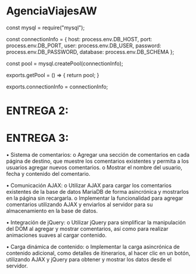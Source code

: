 # AgenciaViajesAW

const mysql = require("mysql");

const connectionInfo = {
	host: process.env.DB_HOST,
	port: process.env.DB_PORT,
	user: process.env.DB_USER,
	password: process.env.DB_PASSWORD,
	database: process.env.DB_SCHEMA
};

const pool = mysql.createPool(connectionInfo);

exports.getPool = () => {
	return pool;
}

exports.connectionInfo = connectionInfo;

# ENTREGA 2:


# ENTREGA 3:
• Sistema de comentarios:
o Agregar una sección de comentarios en cada página de destino, que muestre los
comentarios existentes y permita a los usuarios agregar nuevos comentarios.
o Mostrar el nombre del usuario, fecha y contenido del comentario.

• Comunicación AJAX:
o Utilizar AJAX para cargar los comentarios existentes de la base de datos MariaDB
de forma asincrónica y mostrarlos en la página sin recargarla.
o Implementar la funcionalidad para agregar comentarios utilizando AJAX y enviarlos
al servidor para su almacenamiento en la base de datos.

• Integración de jQuery:
o Utilizar jQuery para simplificar la manipulación del DOM al agregar y mostrar
comentarios, así como para realizar animaciones suaves al cargar contenido.

• Carga dinámica de contenido:
o Implementar la carga asincrónica de contenido adicional, como detalles de
itinerarios, al hacer clic en un botón, utilizando AJAX y jQuery para obtener y
mostrar los datos desde el servidor.
